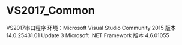 # VS2017_Common
VS2017串口程序
环境：Microsoft Visual Studio Community 2015
      版本 14.0.25431.01 Update 3
      Microsoft .NET Framework
      版本 4.6.01055



